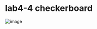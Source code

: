 # lab4-4 checkerboard

![image](https://user-images.githubusercontent.com/22807984/188273884-7c3a352c-eb61-4a23-9e5a-ee2088925618.png)
